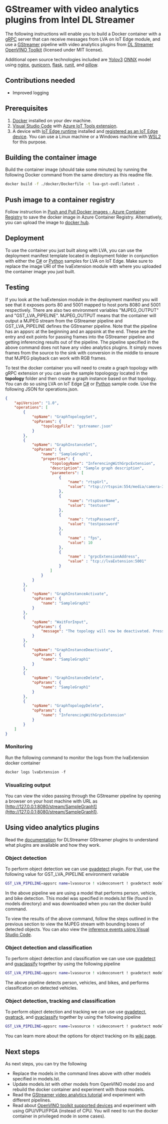 # GStreamer with video analytics plugins from Intel DL Streamer

The following instructions will enable you to build a Docker container with a [gRPC](https://grpc.io/) server that can receive messages from LVA on IoT Edge module, and use a [GStreamer](https://gstreamer.freedesktop.org/) pipeline with video analytics plugins from [DL Streamer](https://github.com/opencv/gst-video-analytics) [OpenVINO Toolkit](https://software.intel.com/en-us/openvino-toolkit) (licensed under MIT license).

Additional open source technologies included are [Yolov3](http://pjreddie.com/darknet/yolo/) [ONNX](http://onnx.ai/) model using [nginx](https://www.nginx.com/), [gunicorn](https://gunicorn.org/), [flask](https://github.com/pallets/flask), [runit](http://smarden.org/runit/), and [pillow](https://pillow.readthedocs.io/en/stable/index.html).

## Contributions needed

* Improved logging

## Prerequisites

1. [Docker](https://docs.docker.com/docker-for-windows/wsl/) installed on your dev machine.
2. [Visual Studio Code](https://code.visualstudio.com/) with [Azure IoT Tools extension](https://marketplace.visualstudio.com/items?itemName=vsciot-vscode.azure-iot-tools).
3. A device with [IoT Edge runtime](https://docs.microsoft.com/en-us/azure/iot-edge/how-to-install-iot-edge-windows) installed and [registered as an IoT Edge device](https://docs.microsoft.com/en-us/azure/iot-edge/how-to-register-device). You can use a Linux machine or a Windows machine with [WSL2](https://docs.microsoft.com/en-us/windows/wsl/about#what-is-wsl-2) for this purpose.

## Building the container image

Build the container image (should take some minutes) by running the following Docker command from the same directory as this readme file.

```bash
docker build -f ./docker/Dockerfile -t lva-gst-ovdl:latest .
```

## Push image to a container registry

Follow instruction in [Push and Pull Docker images - Azure Container Registry](http://docs.microsoft.com/en-us/azure/container-registry/container-registry-get-started-docker-cli) to save the docker image in Azure Container Registry. Alternatively, you can upload the image to [docker hub](https://hub.docker.com).

## Deployment

To use the container you just built along with LVA, you can use the deployment manifest template located in deployment folder in conjunction with either the [C#](https://github.com/Azure-Samples/live-video-analytics-iot-edge-csharp) or [Python](https://github.com/Azure-Samples/live-video-analytics-iot-edge-python) samples for LVA on IoT Edge. Make sure to replace the image URI of the lvaExtension module with where you uploaded the container image you just built.

## Testing

If you look at the lvaExtension module in the deployment manifest you will see that it exposes ports 80 and 5001 mapped to host ports 8080 and 5001 respectively. There are also two environment variables "MJPEG_OUTPUT" and "GST_LVA_PIPELINE". MJPEG_OUTPUT means that the container will output a MJPEG stream from the GStreamer pipeline and GST_LVA_PIPELINE defines the GStreamer pipeline. Note that the pipeline has an appsrc at the beginning and an appsink at the end. These are the entry and exit points for passing frames into the GStreamer pipeline and getting inferencing results out of the pipeline. The pipeline specified in the above command does not have any video analytics plugins. It simply moves frames from the source to the sink with conversion in the middle to ensure that MJPEG playback can work with RGB frames.

To test the docker container you will need to create a graph topology with gRPC extension or you can use the sample topologogy located in the **topology** folder and then create a graph instance based on that topology. You can do so using LVA on IoT Edge [C#](https://github.com/Azure-Samples/live-video-analytics-iot-edge-csharp) or [Python](https://github.com/Azure-Samples/live-video-analytics-iot-edge-python) sample code. Use the following JSON for operations.json.

```JSON
{
    "apiVersion": "1.0",
    "operations": [
        {
            "opName": "GraphTopologySet",
            "opParams": {
                "topologyFile": "gstreamer.json"
            }
        },
        {
            "opName": "GraphInstanceSet",
            "opParams": {
                "name": "SampleGraph1",
                "properties": {
                    "topologyName": "InferencingWithGrpcExtension",
                    "description": "Sample graph description",
                    "parameters": [
                        {
                            "name": "rtspUrl",
                            "value": "rtsp://rtspsim:554/media/camera-300s.mkv"
                        },
                        {
                            "name": "rtspUserName",
                            "value": "testuser"
                        },
                        {
                            "name": "rtspPassword",
                            "value": "testpassword"
                        },
                        {
                            "name" : "fps",
                            "value": 10
                        },
                        {
                            "name" : "grpcExtensionAddress",
                            "value" : "tcp://lvaExtension:5001"
                        }
                    ]
                }
            }
        },
        {
            "opName": "GraphInstanceActivate",
            "opParams": {
                "name": "SampleGraph1"
            }
        },
        {
            "opName": "WaitForInput",
            "opParams": {
                "message": "The topology will now be deactivated. Press Enter to continue"
            }
        },
        {
            "opName": "GraphInstanceDeactivate",
            "opParams": {
                "name": "SampleGraph1"
            }
        },
        {
            "opName": "GraphInstanceDelete",
            "opParams": {
                "name": "SampleGraph1"
            }
        },
        {
            "opName": "GraphTopologyDelete",
            "opParams": {
                "name": "InferencingWithGrpcExtension"
            }
        }
    ]
}
```

### Monitoring

Run the following command to monitor the logs from the lvaExtension docker container

```powershell
docker logs lvaExtension -f
```

### Visualizing output

You can view the video passing through the GStreamer pipeline by opening a browser on your host machine with URL as [http://127.0.0.1:8080/stream/SampleGraph1](http://127.0.0.1:8080/stream/SampleGraph1).

## Using video analytics plugins

Read the [documentation](https://github.com/opencv/gst-video-analytics/wiki/Elements) for DLStreamer GStreamer plugins to understand what plugins are available and how they work.

### Object detection

To perform object detection we can use [gvadetect](https://github.com/opencv/gst-video-analytics/wiki/gvadetect) plugin. For that, use the following value for GST_LVA_PIPELINE environment variable

```bash
GST_LVA_PIPELINE=appsrc name=lvasource ! videoconvert ! gvadetect model=/data/models/intel/person-vehicle-bike-detection-crossroad-0078/FP32/person-vehicle-bike-detection-crossroad-0078.xml model_proc=/data/model_procs/person-vehicle-bike-detection-crossroad-0078.json device=CPU ! videoconvert ! video/x-raw,format=RGB ! videoconvert ! appsink name=lvasink
```

In the above pipeline we are using a model that performs person, vehicle, and bike detection. This model was specified in models.lst file (found in models directory) and was downloaded when you ran the docker build command.

To view the results of the above command, follow the steps outlined in the previous section to view the MJPEG stream with bounding boxes of detected objects. You can also view the [inference events using Visual Studio Code](https://docs.microsoft.com/en-us/azure/media-services/live-video-analytics-edge/use-your-model-quickstart#interpret-results).

### Object detection and classification

To perform object detection and classification we can use use [gvadetect](https://github.com/opencv/gst-video-analytics/wiki/gvadetect) and [gvaclassify](https://github.com/opencv/gst-video-analytics/wiki/gvaclassify) together by using the following pipeline

```bash
GST_LVA_PIPELINE=appsrc name=lvasource ! videoconvert ! gvadetect model=/data/models/intel/person-vehicle-bike-detection-crossroad-0078/FP32/person-vehicle-bike-detection-crossroad-0078.xml model_proc=/data/model_procs/person-vehicle-bike-detection-crossroad-0078.json device=CPU ! gvaclassify model=/data/models/intel/vehicle-attributes-recognition-barrier-0039/FP32/vehicle-attributes-recognition-barrier-0039.xml model-proc=/data/model_procs/vehicle-attributes-recognition-barrier-0039.json device=CPU object-class=vehicle ! videoconvert ! video/x-raw,format=RGB ! videoconvert ! appsink name=lvasink
```

The above pipeline detects person, vehicles, and bikes, and performs classification on detected vehicles.

### Object detection, tracking and classification

To perform object detection and tracking we can use use [gvadetect](https://github.com/opencv/gst-video-analytics/wiki/gvadetect), [gvatrack](https://github.com/opencv/gst-video-analytics/wiki/gvatrack), and [gvaclassify](https://github.com/opencv/gst-video-analytics/wiki/gvaclassify) together by using the following pipeline

```bash
GST_LVA_PIPELINE=appsrc name=lvasource ! videoconvert ! gvadetect model=/data/models/intel/person-vehicle-bike-detection-crossroad-0078/FP32/person-vehicle-bike-detection-crossroad-0078.xml model_proc=/data/model_procs/person-vehicle-bike-detection-crossroad-0078.json device=CPU inference-interval=3 ! queue ! gvatrack tracking-type=short-term ! queue ! gvaclassify model=/data/models/intel/vehicle-attributes-recognition-barrier-0039/FP32/vehicle-attributes-recognition-barrier-0039.xml model-proc=/data/model_procs/vehicle-attributes-recognition-barrier-0039.json device=CPU object-class=vehicle ! videoconvert ! video/x-raw,format=RGB ! videoconvert ! appsink name=lvasink
```

You can learn more about the options for object tracking on its [wiki page](https://github.com/opencv/gst-video-analytics/wiki/Object-tracking).

## Next steps

As next steps, you can try the following

* Replace the models in the command lines above with other models specified in models.lst.
* Update models.lst with other models from OpenVINO model zoo and rebuild the docker container and experiment with those models.
* Read the [GStreamer video analytics tutorial](https://github.com/opencv/gst-video-analytics/wiki/GStreamer%20Video%20Analytics%20Tutorial) and experiment with different pipelines.
* Read about [OpenVINO toolkit supported devices](https://docs.openvinotoolkit.org/latest/openvino_docs_IE_DG_supported_plugins_Supported_Devices.html) and experiment with using GPU/VPU/FPGA (instead of CPU. You will need to run the docker container in privileged mode in some cases).
